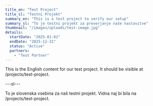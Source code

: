 ```yaml
---
title_en: "Test Project"
title_sl: "Testni Projekt"
summary_en: "This is a test project to verify our setup"
summary_sl: "To je testni projekt za preverjanje naše nastavitve"
thumbnail: "/images/uploads/test-image.jpg"
details:
  startDate: "2025-01-01"
  endDate: "2025-12-31"
  status: "Active"
  partners:
    - "Test Partner"
---
```

This is the English content for our test project. It should be visible at /projects/test-project.

---sl---

To je slovenska vsebina za naš testni projekt. Vidna naj bi bila na /projects/test-project.
